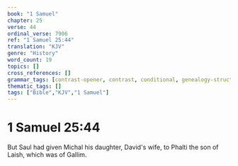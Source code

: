```yaml
---
book: "1 Samuel"
chapter: 25
verse: 44
ordinal_verse: 7906
ref: "1 Samuel 25:44"
translation: "KJV"
genre: "History"
word_count: 19
topics: []
cross_references: []
grammar_tags: [contrast-opener, contrast, conditional, genealogy-structure]
thematic_tags: []
tags: ["Bible","KJV","1 Samuel"]
---
```


# 1 Samuel 25:44

But Saul had given Michal his daughter, David's wife, to Phalti the son of Laish, which was of Gallim.
